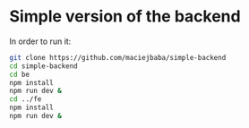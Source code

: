 # Simple version of the backend

In order to run it:

```bash
git clone https://github.com/maciejbaba/simple-backend
cd simple-backend
cd be
npm install
npm run dev &
cd ../fe
npm install
npm run dev &
```
